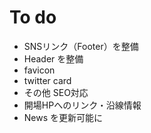 # To do 
- SNSリンク（Footer）を整備
- Header を整備
- favicon
- twitter card
- その他 SEO対応
- 開場HPへのリンク・沿線情報
- News を更新可能に